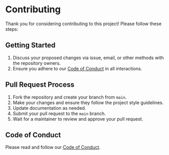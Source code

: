 # Contributing

Thank you for considering contributing to this project! Please follow these steps:

## Getting Started

1. Discuss your proposed changes via issue, email, or other methods with the repository owners.
2. Ensure you adhere to our [Code of Conduct](CODE_OF_CONDUCT.md) in all interactions.

## Pull Request Process

1. Fork the repository and create your branch from `main`.
2. Make your changes and ensure they follow the project style guidelines.
3. Update documentation as needed.
4. Submit your pull request to the `main` branch.
5. Wait for a maintainer to review and approve your pull request.

## Code of Conduct

Please read and follow our [Code of Conduct](CODE_OF_CONDUCT.md).
